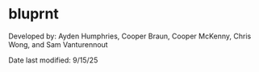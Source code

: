 # bluprnt
Developed by: Ayden Humphries, Cooper Braun, Cooper McKenny, Chris Wong, and Sam Vanturennout

Date last modified: 9/15/25